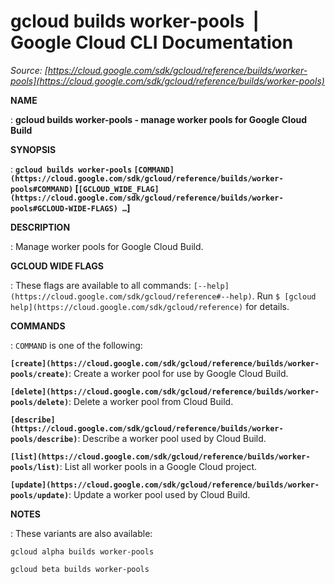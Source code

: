 # gcloud builds worker-pools  |  Google Cloud CLI Documentation

*Source: [https://cloud.google.com/sdk/gcloud/reference/builds/worker-pools](https://cloud.google.com/sdk/gcloud/reference/builds/worker-pools)*

**NAME**

: **gcloud builds worker-pools - manage worker pools for Google Cloud Build**

**SYNOPSIS**

: **`gcloud builds worker-pools` `[COMMAND](https://cloud.google.com/sdk/gcloud/reference/builds/worker-pools#COMMAND)` [`[GCLOUD_WIDE_FLAG](https://cloud.google.com/sdk/gcloud/reference/builds/worker-pools#GCLOUD-WIDE-FLAGS) …`]**

**DESCRIPTION**

: Manage worker pools for Google Cloud Build.

**GCLOUD WIDE FLAGS**

: These flags are available to all commands: `[--help](https://cloud.google.com/sdk/gcloud/reference#--help)`.
Run `$ [gcloud help](https://cloud.google.com/sdk/gcloud/reference)` for details.

**COMMANDS**

: ``COMMAND`` is one of the following:

**`[create](https://cloud.google.com/sdk/gcloud/reference/builds/worker-pools/create)`**:
Create a worker pool for use by Google Cloud Build.

**`[delete](https://cloud.google.com/sdk/gcloud/reference/builds/worker-pools/delete)`**:
Delete a worker pool from Cloud Build.

**`[describe](https://cloud.google.com/sdk/gcloud/reference/builds/worker-pools/describe)`**:
Describe a worker pool used by Cloud Build.

**`[list](https://cloud.google.com/sdk/gcloud/reference/builds/worker-pools/list)`**:
List all worker pools in a Google Cloud project.

**`[update](https://cloud.google.com/sdk/gcloud/reference/builds/worker-pools/update)`**:
Update a worker pool used by Cloud Build.

**NOTES**

: These variants are also available:

```
gcloud alpha builds worker-pools
```

```
gcloud beta builds worker-pools
```